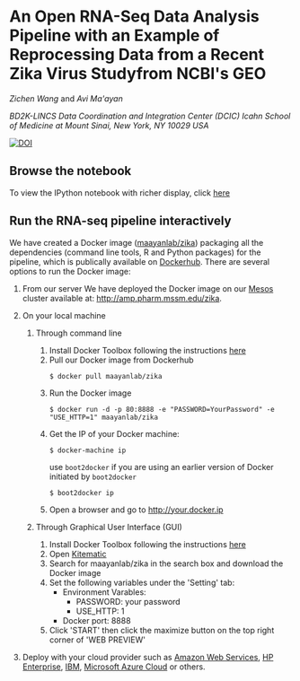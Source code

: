 # An Open RNA-Seq Data Analysis Pipeline with an Example of Reprocessing Data from a Recent Zika Virus Studyfrom NCBI's GEO

_Zichen Wang_ and _Avi Ma'ayan_

_BD2K-LINCS Data Coordination and Integration Center (DCIC)_
_Icahn School of Medicine at Mount Sinai, New York, NY 10029 USA_

[![DOI](https://zenodo.org/badge/22891/MaayanLab/Zika-RNAseq-Pipeline.svg)](https://zenodo.org/badge/latestdoi/22891/MaayanLab/Zika-RNAseq-Pipeline)

## Browse the notebook

To view the IPython notebook with richer display, click [here](http://nbviewer.jupyter.org/github/maayanlab/Zika-RNAseq-Pipeline/blob/master/Zika.ipynb)

## Run the RNA-seq pipeline interactively

We have created a Docker image ([maayanlab/zika](https://hub.docker.com/r/maayanlab/zika/)) packaging all the dependencies (command line tools, R and Python packages) for the pipeline, which is publically available on [Dockerhub](https://hub.docker.com/). There are several options to run the Docker image:

1. From our server
	We have deployed the Docker image on our [Mesos](http://mesos.apache.org/) cluster available at: http://amp.pharm.mssm.edu/zika.

2. On your local machine
	1. Through command line
		1. Install Docker Toolbox following the instructions [here](https://www.docker.com/products/docker-toolbox) 
		2. Pull our Docker image from Dockerhub   
			```
			$ docker pull maayanlab/zika
			```
		3. Run the Docker image   
			```
			$ docker run -d -p 80:8888 -e "PASSWORD=YourPassword" -e "USE_HTTP=1" maayanlab/zika
			```
		4. Get the IP of your Docker machine:   
			```
			$ docker-machine ip
			```
			use `boot2docker` if you are using an earlier version of Docker initiated by `boot2docker`
			```
			$ boot2docker ip
			```
		5. Open a browser and go to http://your.docker.ip

	2. Through Graphical User Interface (GUI)
		1. Install Docker Toolbox following the instructions [here](https://www.docker.com/products/docker-toolbox) 
		2. Open [Kitematic](https://www.docker.com/products/docker-kitematic)
		3. Search for maayanlab/zika in the search box and download the Docker image
		4. Set the following variables under the 'Setting' tab:
			+ Environment Varables: 
				+ PASSWORD: your password
				+ USE_HTTP: 1
			+ Docker port: 8888
		5. Click 'START' then click the maximize button on the top right corner of 'WEB PREVIEW'

3. Deploy with your cloud provider such as [Amazon Web Services](https://www.docker.com/aws), [HP Enterprise](https://www.docker.com/aws), [IBM](https://www.docker.com/IBM), [Microsoft Azure Cloud](https://www.docker.com/microsoft) or others.

